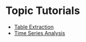 # Topic Tutorials

- [Table Extraction](./topics/table_extraction.md)
- [Time Series Analysis](./topics/time_series.md)
